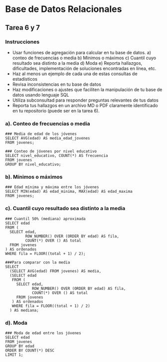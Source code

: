 # Base de Datos Relacionales
## Tarea 6 y 7
### Instrucciones

- Usar funciones de agregación para calcular en tu base de datos.
a) conteo de frecuencias o media
b) Mínimos o máximos
c) Cuantil cuyo resultado sea distinto a la media
d) Moda
e) Reporta hallazgos, dificultades, implementación de soluciones encontradas en línea, etc. 
- Haz al menos un ejemplo de cada una de estas consultas de estadísticos
- Revisa inconsistencias en tu base de datos
- Haz modificaciones o ajustes que faciliten la manipulación de tu base de datos usando lenguaje SQL
- Utiliza subconsultad para responder preguntas relevantes de tus datos
- Reporta tus hallazgos en un archivo MD o PDF claramente identificado en tu repositorio (puede ser en la tarea 6).

### **a). Conteo de frecuencias o media**
```postgresql
### Media de edad de los jóvenes
SELECT AVG(edad) AS media_edad_jovenes
FROM jovenes;
```

```postgresql
### Conteo de jóvenes por nivel educativo
SELECT nivel_educativo, COUNT(*) AS frecuencia
FROM jovenes
GROUP BY nivel_educativo;
```

### **b). Mínimos o máximos**
```postgresql
### Edad mínima y máxima entre los jóvenes
SELECT MIN(edad) AS edad_minima, MAX(edad) AS edad_maxima
FROM jovenes;
```

### **c). Cuantil cuyo resultado sea distinto a la media**
```postgresql
### Cuantil 50% (mediana) aproximada
SELECT edad
FROM (
  SELECT edad,
         ROW_NUMBER() OVER (ORDER BY edad) AS fila,
         COUNT(*) OVER () AS total
  FROM jovenes
) AS ordenados
WHERE fila = FLOOR((total + 1) / 2);

###Para comparar con la media
SELECT
  (SELECT AVG(edad) FROM jovenes) AS media,
  (SELECT edad
   FROM (
     SELECT edad,
            ROW_NUMBER() OVER (ORDER BY edad) AS fila,
            COUNT(*) OVER () AS total
     FROM jovenes
   ) AS ordenados
   WHERE fila = FLOOR((total + 1) / 2)
  ) AS mediana;
```

### **d). Moda**
```postgresql
### Moda de edad entre los jóvenes
SELECT edad
FROM jovenes
GROUP BY edad
ORDER BY COUNT(*) DESC
LIMIT 1;
```